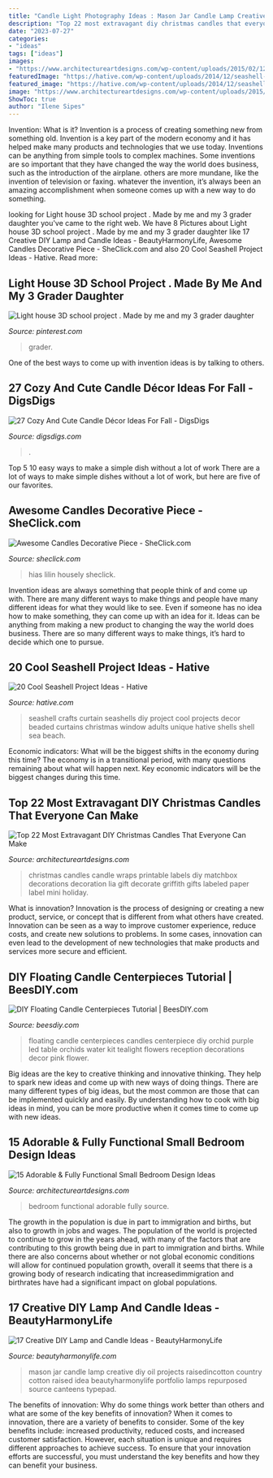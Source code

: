 ```yaml
---
title: "Candle Light Photography Ideas : Mason Jar Candle Lamp Creative Diy Oil Projects Raisedincotton Country Cotton Raised Idea Beautyharmonylife Portfolio Lamps Repurposed Source Canteens Typepad"
description: "Top 22 most extravagant diy christmas candles that everyone can make"
date: "2023-07-27"
categories:
- "ideas"
tags: ["ideas"]
images:
- "https://www.architectureartdesigns.com/wp-content/uploads/2015/02/1231.jpg"
featuredImage: "https://hative.com/wp-content/uploads/2014/12/seashell-project-ideas/2-seashell-curtain.jpg"
featured_image: "https://hative.com/wp-content/uploads/2014/12/seashell-project-ideas/2-seashell-curtain.jpg"
image: "https://www.architectureartdesigns.com/wp-content/uploads/2015/02/1231.jpg"
ShowToc: true
author: "Ilene Sipes"
---
```



Invention: What is it?
Invention is a process of creating something new from something old. Invention is a key part of the modern economy and it has helped make many products and technologies that we use today. Inventions can be anything from simple tools to complex machines. Some inventions are so important that they have changed the way the world does business, such as the introduction of the airplane. others are more mundane, like the invention of television or faxing. whatever the invention, it’s always been an amazing accomplishment when someone comes up with a new way to do something.

	

		
looking for Light house 3D school project . Made by me and my 3 grader daughter you've came to the right web. We have 8 Pictures about Light house 3D school project . Made by me and my 3 grader daughter like 17 Creative DIY Lamp and Candle Ideas - BeautyHarmonyLife, Awesome Candles Decorative Piece - SheClick.com and also 20 Cool Seashell Project Ideas - Hative. Read more:
		
    
## Light House 3D School Project . Made By Me And My 3 Grader Daughter

<img loading=lazy src="https://i.pinimg.com/736x/c5/14/36/c51436583a7a47f366798625e0a7a126.jpg" onerror="this.onerror=null;this.src='https://tse2.mm.bing.net/th?id=OIP.bQNJPM6VzHUw4QduNgWsVwHaNL&amp;pid=15.1';" alt="Light house 3D school project . Made by me and my 3 grader daughter">

_Source: pinterest.com_

>grader. 

	

One of the best ways to come up with invention ideas is by talking to others.

    
## 27 Cozy And Cute Candle Décor Ideas For Fall - DigsDigs

<img loading=lazy src="https://www.digsdigs.com/photos/cozy-and-cute-candle-decor-ideas-for-fall-4.jpg" onerror="this.onerror=null;this.src='https://tse3.mm.bing.net/th?id=OIP.04DbVs7Nfz31wwgt4xo6MAAAAA&amp;pid=15.1';" alt="27 Cozy And Cute Candle Décor Ideas For Fall - DigsDigs">

_Source: digsdigs.com_

>. 

	

Top 5 10 easy ways to make a simple dish without a lot of work
There are a lot of ways to make simple dishes without a lot of work, but here are five of our favorites.

    
## Awesome Candles Decorative Piece - SheClick.com

<img loading=lazy src="https://www.sheclick.com/wp-content/uploads/2012/06/Awesome-Candles-Decorative-Piece.jpg" onerror="this.onerror=null;this.src='https://tse2.mm.bing.net/th?id=OIP.GWSjRdpIjwY5GlQOzrs5qAHaFj&amp;pid=15.1';" alt="Awesome Candles Decorative Piece - SheClick.com">

_Source: sheclick.com_

>hias lilin housely sheclick. 

	

Invention ideas are always something that people think of and come up with. There are many different ways to make things and people have many different ideas for what they would like to see. Even if someone has no idea how to make something, they can come up with an idea for it. Ideas can be anything from making a new product to changing the way the world does business. There are so many different ways to make things, it’s hard to decide which one to pursue.

    
## 20 Cool Seashell Project Ideas - Hative

<img loading=lazy src="https://hative.com/wp-content/uploads/2014/12/seashell-project-ideas/2-seashell-curtain.jpg" onerror="this.onerror=null;this.src='https://tse2.mm.bing.net/th?id=OIP.xdfI5BLaK_x54ORp-xkdjwHaJ4&amp;pid=15.1';" alt="20 Cool Seashell Project Ideas - Hative">

_Source: hative.com_

>seashell crafts curtain seashells diy project cool projects decor beaded curtains christmas window adults unique hative shells shell sea beach. 

	

Economic indicators: What will be the biggest shifts in the economy during this time?
The economy is in a transitional period, with many questions remaining about what will happen next. Key economic indicators will be the biggest changes during this time.

    
## Top 22 Most Extravagant DIY Christmas Candles That Everyone Can Make

<img loading=lazy src="https://www.architectureartdesigns.com/wp-content/uploads/2016/12/2-21.jpg" onerror="this.onerror=null;this.src='https://tse3.mm.bing.net/th?id=OIP.iBfsFvtP1P2HTzh5OcAMvQHaKD&amp;pid=15.1';" alt="Top 22 Most Extravagant DIY Christmas Candles That Everyone Can Make">

_Source: architectureartdesigns.com_

>christmas candles candle wraps printable labels diy matchbox decorations decoration lia gift decorate griffith gifts labeled paper label mini holiday. 

	

What is innovation?
Innovation is the process of designing or creating a new product, service, or concept that is different from what others have created. Innovation can be seen as a way to improve customer experience, reduce costs, and create new solutions to problems. In some cases, innovation can even lead to the development of new technologies that make products and services more secure and efficient.

    
## DIY Floating Candle Centerpieces Tutorial | BeesDIY.com

<img loading=lazy src="http://www.beesdiy.com/wp-content/uploads/2015/10/DIY-Floating-Candle-Centerpiece-tutorial3.jpg" onerror="this.onerror=null;this.src='https://tse2.mm.bing.net/th?id=OIP.sQk6FuQxWcIhTgEn7gjV0gHaJ4&amp;pid=15.1';" alt="DIY Floating Candle Centerpieces Tutorial | BeesDIY.com">

_Source: beesdiy.com_

>floating candle centerpieces candles centerpiece diy orchid purple led table orchids water kit tealight flowers reception decorations decor pink flower. 

	

Big ideas are the key to creative thinking and innovative thinking. They help to spark new ideas and come up with new ways of doing things. There are many different types of big ideas, but the most common are those that can be implemented quickly and easily. By understanding how to cook with big ideas in mind, you can be more productive when it comes time to come up with new ideas.

    
## 15 Adorable &amp; Fully Functional Small Bedroom Design Ideas

<img loading=lazy src="https://www.architectureartdesigns.com/wp-content/uploads/2015/02/1231.jpg" onerror="this.onerror=null;this.src='https://tse2.mm.bing.net/th?id=OIP.kxWJPXlnqQJ6rkvbXDRtowHaLI&amp;pid=15.1';" alt="15 Adorable &amp; Fully Functional Small Bedroom Design Ideas">

_Source: architectureartdesigns.com_

>bedroom functional adorable fully source. 

	

The growth in the population is due in part to immigration and births, but also to growth in jobs and wages.
The population of the world is projected to continue to grow in the years ahead, with many of the factors that are contributing to this growth being due in part to immigration and births. While there are also concerns about whether or not global economic conditions will allow for continued population growth, overall it seems that there is a growing body of research indicating that increasedimmigration and birthrates have had a significant impact on global populations.

    
## 17 Creative DIY Lamp And Candle Ideas - BeautyHarmonyLife

<img loading=lazy src="https://beautyharmonylife.com/wp-content/uploads/2014/02/6a00d8341c544453ef0115701f92a3970c-800wi.jpg" onerror="this.onerror=null;this.src='https://tse1.mm.bing.net/th?id=OIP.gcj3-68EywwUCHsZjHkV-wHaLH&amp;pid=15.1';" alt="17 Creative DIY Lamp and Candle Ideas - BeautyHarmonyLife">

_Source: beautyharmonylife.com_

>mason jar candle lamp creative diy oil projects raisedincotton country cotton raised idea beautyharmonylife portfolio lamps repurposed source canteens typepad. 

	

The benefits of innovation: Why do some things work better than others and what are some of the key benefits of innovation?
When it comes to innovation, there are a variety of benefits to consider. Some of the key benefits include: increased productivity, reduced costs, and increased customer satisfaction. However, each situation is unique and requires different approaches to achieve success. To ensure that your innovation efforts are successful, you must understand the key benefits and how they can benefit your business.


